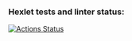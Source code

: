 ### Hexlet tests and linter status:
[![Actions Status](https://github.com/sseezov/backend-project-6/actions/workflows/hexlet-check.yml/badge.svg)](https://github.com/sseezov/backend-project-6/actions)